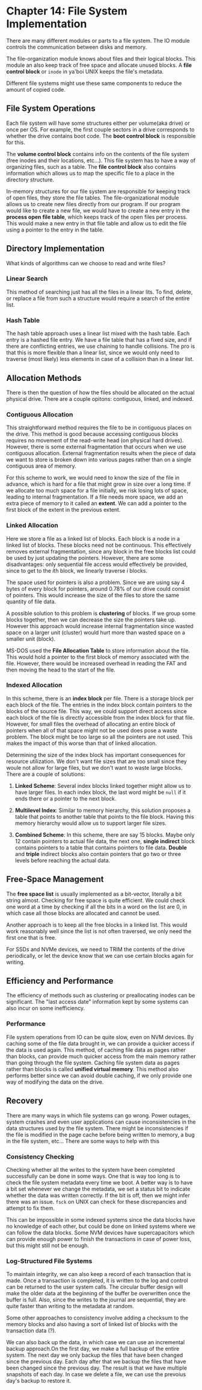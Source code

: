 # Chapter 14: File System Implementation
There are many different modules or parts to a file system.
The IO module controls the communication between disks and memory.

The file-organization module knows about files and their logical blocks. This module
an also keep track of free space and allocate unused blocks. A **file control block**
or `inode` in ya'boi UNIX keeps the file's metadata. 

Different file systems might use these same components to reduce the amount of 
copied code.

## File System Operations
Each file system will have some structures either per volume(aka drive) or once per
OS. For example, the first couple sectors in a drive corresponds to whether the 
drive contains boot code. The **boot control block** is responsible for this.

The **volume control block** contains info on the contents of the file system
(free inodes and their locations, etc...). This file system has to have a way of
organizing files, such as a table. The **file control block** also contains information
which allows us to map the specific file to a place in the directory structure.

In-memory structures for our file system are responsible for keeping track of open files,
they store the file tables. The file-organizational module allows us to create new 
files directly from our program. If our program would like to create a new file, 
we would have to create a new entry in the **process open file table**, which keeps
track of the open files per process. This would make a new entry in that file table and
allow us to edit the file using a pointer to the entry in the table.

## Directory Implementation
What kinds of algorithms can we choose to read and write files?

### Linear Search 
This method of searching just has all the files in a linear lits. To find, delete, or
replace a file from such a structure would require a search of the entire list.

### Hash Table
The hash table approach uses a linear list mixed with the hash table. Each entry is a 
hashed file entry. We have a file table that has a fixed size, and if there are
conflicting entries, we use chaining to handle collisions. The pro is that this is 
more flexible than a linear list, since we would only need to traverse (most likely)
less elements in case of a collision than in a linear list.

## Allocation Methods
There is then the question of how the files should be allocated on the actual
physical drive. There are a couple opitons: contiguous, linked, and indexed.

### Contiguous Allocation
This straightforward method requires the file to be in contiguous places on the drive.
This method is good because accessing contiguous blocks requires no movement of the 
read-write head (on physical hard drives). However, there is some external fragmentation
that occurs when we use contiguous allocation. External fragmentation results when the 
piece of data we want to store is broken down into various pages rather than on a 
single contiguous area of memory. 

For this scheme to work, we would need to know the size of the file in advance,
which is hard for a file that might grow in size over a long time. If we allocate 
too much space for a file initially, we risk losing lots of space, leading to internal
fragmentation. If a file needs more space, we add an extra piece of memory to it called
an **extent**. We can add a pointer to the first  block of the extent in the previous
extent.

### Linked Allocation
Here we store a file as a linked list of blocks. Each block is a node in a linked list
of blocks. These blocks need not be continuous. This effectively removes external 
fragmentation, since any block in the free blocks list could be used by just updating
the pointers. However, there are some disadvantages: only sequential file access would
effectively be provided, since to get to the *i*th block, we linearly traverse *i* blocks.

The space used for pointers is also a problem. Since we are using say 4 bytes of 
every block for pointers, around 0.78% of our drive could consist of pointers. This would
increase the size of the files to store the same quantity of file data.

A possible solution to this problem is **clustering** of blocks. If we group some blocks
together, then we can decrease the size the pointers take up. However this approach 
would increase internal fragmentation since wasted space on a larger unit (cluster) 
would hurt more than wasted space on a smaller unit (block). 

MS-DOS used the **File Allocation Table** to store information about the file. This would
hold a pointer to the first block of memory associated with the file. However, there
would be increased overhead in reading the FAT and then moving the head to the start of 
the file.

### Indexed Allocation
In this scheme, there is an **index block** per file. There is a storage block per 
each block of the file. The entries in the index block contain pointers to the 
blocks of the source file. This way, we could support direct access since each block
of the file is directly accessible from the index block for that file. However,
for small files the overhead of allocating an entire block of pointers when all of that 
space might not be used does pose a waste problem. The block might be too large so all
the pointers are not used. This makes the impact of this worse than that of linked
allocation.

Determining the size of the index block has important consequences for resource utilization.
We don't want file sizes that are too small since they woule not allow for large files,
but we don't want to waste large blocks. There are a couple of solutions:

1. **Linked Scheme**: Several index blocks linked together might allow us to have
larger files. In each index block, the last word might be `null` if it ends there or 
a pointer to the next block.

2. **Multilevel Index**: Similar to memory hierarchy, this solution proposes a table that
points to another table that points to the file block. Having this memory hierarchy
would allow us to support larger file sizes.

3. **Combined Scheme**: In this scheme, there are say 15 blocks. Maybe only 12
contain pointers to actual file data, the next one, **single indirect** block contains
pointers to a table that contains pointers to file data. **Double** and **triple**
indirect blocks also contain pointers that go two or three levels before reaching 
the actual data.

## Free-Space Management
The **free space list** is usually implemented as a bit-vector, literally a bit string almost.
Checking for free space is quite efficient. We could check one word at a time by checking
if all the bits in a word on the list are 0, in which case all those blocks are allocated and
cannot be used. 

Another approach is to keep all the free blocks in a linked list. This would work reasonably well
since the list is not often traversed, we only need the first one that is free.

For SSDs and NVMe devices, we need to TRIM the contents of the drive periodically, or let the 
device know that we can use certain blocks again for writing.

## Efficiency and Performance
The efficiency of methods such as clustering or preallocating inodes can be significant.
The "last access date" information kept by some systems can also incur on some inefficiency.

### Performance 
File system operations from IO can be quite slow, even on NVM devices. By caching some of the 
file data brought in, we can provide a quicker access if the data is used again. This method,
of caching file data as pages rather than blocks, can provide much quicker access from the 
main memory rather than going through the file system. Caching file system data as pages rather
than blocks is called **unified virtual memory**. This method also performs better since we can
avoid double caching, if we only provide one way of modifying the data on the drive.

## Recovery

There are many ways in which file systems can go wrong. Power outages, system crashes and even user
applications can cause inconsistencies in the data structures used by the file system. There 
might be inconsistencies if the file is modified in the page cache before being written to memory,
a bug in the file system, etc... There are some ways to help with this

### Consistency Checking
Checking whether all the writes to the system have been completed successfully can be done in
some ways. One that is way too long is to check the file system metadata every time we boot. 
A better way is to have a bit set whenever we change the metadata, we set a status bit to indicate
whether the data was written correctly. If the bit is off, then we might infer there was an issue.
`fsck` on UNIX can check for these discrepancies and attempt to fix them.

This can be impossible in some indexed systems since the data blocks have no knowledge of each other,
but could be done on linked systems where we can follow the data blocks. Some NVM devices have
supercapacitors which can provide enough power to finish the transactions in case of power loss,
but this might still not be enough.

### Log-Structured File Systems
 To maintain integrity, we can also keep a record of each transaction that is made. Once a
transaction is completed, it is written to the log and control can be returned to the 
user system calls. The circular buffer design will make the older data at the beginning of the 
buffer be overwritten once the buffer is full. Also, since the writes to the journal are
sequential, they are quite faster than writing to the metadata at random.

Some other approaches to consistency involve adding a checksum to the memory blocks and also
having a sort of linked list of blocks with the transaction data (?).

We can also back up the data, in which case we can use an incremental backup approach.On the 
first day, we make a full backup of the entire system. The next day we only backup the files
that have been changed since the previous day. Each day after that we backup the files
that have been changed since the previous day. The result is that we have multiple snapshots
of each day. In case we delete a file, we can use the prevoius day's backup to restore it.
